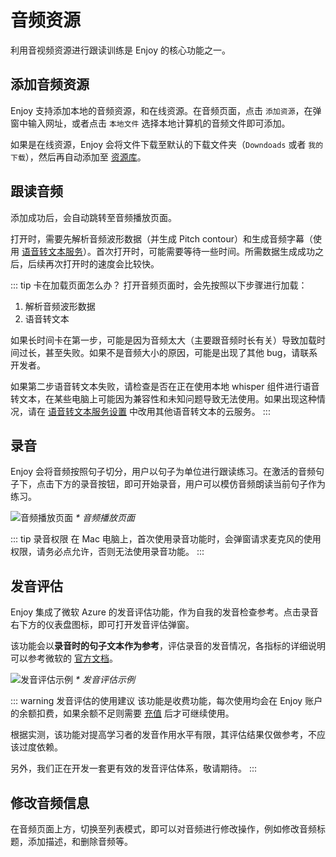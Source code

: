 # 音频资源

利用音视频资源进行跟读训练是 Enjoy 的核心功能之一。

## 添加音频资源

Enjoy 支持添加本地的音频资源，和在线资源。在音频页面，点击 `添加资源`，在弹窗中输入网址，或者点击 `本地文件` 选择本地计算机的音频文件即可添加。

如果是在线资源，Enjoy 会将文件下载至默认的下载文件夹（`Downdoads` 或者 `我的下载`），然后再自动添加至 [资源库](./settings#资源库保存路径)。

## 跟读音频

添加成功后，会自动跳转至音频播放页面。

打开时，需要先解析音频波形数据（并生成 Pitch contour）和生成音频字幕（使用 [语音转文本服务](./settings#语音转文本服务)）。首次打开时，可能需要等待一些时间。所需数据生成成功之后，后续再次打开时的速度会比较快。

::: tip 卡在加载页面怎么办？
打开音频页面时，会先按照以下步骤进行加载：

1. 解析音频波形数据
2. 语音转文本

如果长时间卡在第一步，可能是因为音频太大（主要跟音频时长有关）导致加载时间过长，甚至失败。如果不是音频大小的原因，可能是出现了其他 bug，请联系开发者。

如果第二步语音转文本失败，请检查是否在正在使用本地 whisper 组件进行语音转文本，在某些电脑上可能因为兼容性和未知问题导致无法使用。如果出现这种情况，请在 [语音转文本服务设置](./settings#语音转文本服务) 中改用其他语音转文本的云服务。
:::

## 录音

Enjoy 会将音频按照句子切分，用户以句子为单位进行跟读练习。在激活的音频句子下，点击下方的录音按钮，即可开始录音，用户可以模仿音频朗读当前句子作为练习。

![音频播放页面](/images/enjoy/audio-page.png)
_\* 音频播放页面_

::: tip 录音权限
在 Mac 电脑上，首次使用录音功能时，会弹窗请求麦克风的使用权限，请务必点允许，否则无法使用录音功能。
:::

## 发音评估

Enjoy 集成了微软 Azure 的发音评估功能，作为自我的发音检查参考。点击录音右下方的仪表盘图标，即可打开发音评估弹窗。

该功能会以**录音时的句子文本作为参考**，评估录音的发音情况，各指标的详细说明可以参考微软的 [官方文档](https://learn.microsoft.com/en-us/azure/ai-services/speech-service/how-to-pronunciation-assessment?pivots=programming-language-javascript#scripted-assessment-results)。

![发音评估示例](/images/enjoy/pronouce-assessment.png)
_\* 发音评估示例_

::: warning 发音评估的使用建议
该功能是收费功能，每次使用均会在 Enjoy 账户的余额扣费，如果余额不足则需要 [充值](./settings#充值) 后才可继续使用。

根据实测，该功能对提高学习者的发音作用水平有限，其评估结果仅做参考，不应该过度依赖。

另外，我们正在开发一套更有效的发音评估体系，敬请期待。
:::

## 修改音频信息

在音频页面上方，切换至列表模式，即可以对音频进行修改操作，例如修改音频标题，添加描述，和删除音频等。
